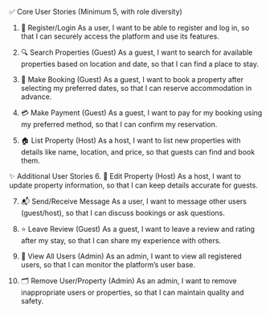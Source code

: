 ✅ Core User Stories (Minimum 5, with role diversity)

1. 🔐 Register/Login
   As a user, I want to be able to register and log in, so that I can securely access the platform and use its features.

2. 🔍 Search Properties (Guest)
   As a guest, I want to search for available properties based on location and date, so that I can find a place to stay.

3. 📅 Make Booking (Guest)
   As a guest, I want to book a property after selecting my preferred dates, so that I can reserve accommodation in advance.

4. 💳 Make Payment (Guest)
   As a guest, I want to pay for my booking using my preferred method, so that I can confirm my reservation.

5. 🏠 List Property (Host)
   As a host, I want to list new properties with details like name, location, and price, so that guests can find and book them.

✨ Additional User Stories 6. 📝 Edit Property (Host)
As a host, I want to update property information, so that I can keep details accurate for guests.

7. 📬 Send/Receive Message
   As a user, I want to message other users (guest/host), so that I can discuss bookings or ask questions.

8. ⭐ Leave Review (Guest)
   As a guest, I want to leave a review and rating after my stay, so that I can share my experience with others.

9. 👥 View All Users (Admin)
   As an admin, I want to view all registered users, so that I can monitor the platform’s user base.

10. 🗂 Remove User/Property (Admin)
    As an admin, I want to remove inappropriate users or properties, so that I can maintain quality and safety.
